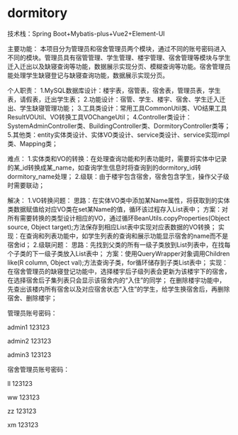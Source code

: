 # dormitory
技术栈：Spring Boot+Mybatis-plus+Vue2+Element-UI

主要功能：
本项目分为管理员和宿舍管理员两个模块，通过不同的账号密码进入不同的模块。管理员具有宿管管理、学生管理、楼宇管理、宿舍管理等模块与学生迁入迁出以及缺寝查询等功能，数据展示实现分页、模糊查询等功能。宿舍管理员能处理学生缺寝登记与缺寝查询功能，数据展示实现分页。 

个人职责：
1.MySQL数据库设计：楼宇表，宿管表，宿舍表，管理员表，学生表，请假表，迁出学生表；
2.功能设计：宿管、学生、楼宇、宿舍、学生迁入迁出、学生缺寝管理功能；
3.工具类设计：常用工具CommonUtil类、VO结果工具ResultVOUtil、VO转换工具VOChangeUtil；
4.Controller类设计：SystemAdminController类、BuildingController类、DormitoryController类等；
5.其他类：entity实体类设计、实体VO类设计、service类设计、service实现impl类、Mapping类；

难点：
1.实体类和VO的转换：在处理查询功能和列表功能时，需要将实体中记录的某_id转换成某_name，如查询学生信息时将查询到的dormitory_id转dormitory_name处理；
2.级联：由于楼宇包含宿舍，宿舍包含学生，操作父子级时需要联动；

解决：
1.VO转换问题：
思路：在实体VO类中添加某Name属性，将获取到的实体类数据赋值给对应VO类在set某Name的值，循环该过程存入List表中；
方案：对所有需要转换的类型设计相应的VO，通过循环BeanUtils.copyProperties(Object source, Object target);方法保存到相应List表中实现对应表数据的VO转换；
实现：在查询和列表功能中，如学生列表的查询和展示功能显示宿舍的name而不是宿舍id；
2.级联问题：
思路：先找到父类的所有一级子类放到List列表中，在找每个子类的下一级子类放入List表中；
方案：使用QueryWrapper对象调用Children like(R column, Object val);方法查询子类，for循环储存到子类List表中；
实现：在宿舍管理员的缺寝登记功能中，选择楼宇后子级列表会更新为该楼宇下的宿舍，在选择宿舍后子集列表只会显示该宿舍内的“入住”的同学；
在删除楼宇功能中，先查出该楼内所有宿舍以及对应宿舍状态“入住”的学生，给学生换宿舍后，再删除宿舍、删除楼宇；

管理员账号密码：

admin1     123123

admin2     123123

admin3     123123



宿舍管理员账号密码：

ll   123123

ww   123123

zz   123123

xm   123123
